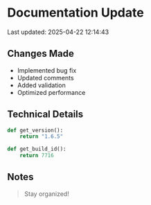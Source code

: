 # Documentation Update

Last updated: 2025-04-22 12:14:43

## Changes Made
- Implemented bug fix
- Updated comments
- Added validation
- Optimized performance

## Technical Details
```python
def get_version():
    return "1.6.5"

def get_build_id():
    return 7716
```

## Notes
> Stay organized!
